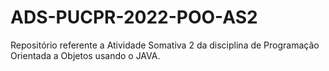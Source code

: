 # ADS-PUCPR-2022-POO-AS2
Repositório referente a Atividade Somativa 2 da disciplina de Programação Orientada a Objetos usando o JAVA.
